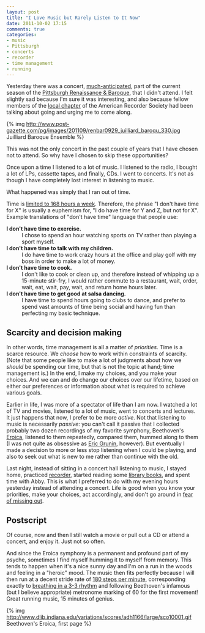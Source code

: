 ```yaml
---
layout: post
title: "I Love Music but Rarely Listen to It Now"
date: 2011-10-02 17:15
comments: true
categories:
- music
- Pittsburgh
- concerts
- recorder
- time management
- running
---
```

Yesterday there was a concert, [much-anticipated](http://www.post-gazette.com/pg/11272/1178247-388.stm), part of the current season of the [Pittsburgh Renaissance & Baroque](http://www.rbsp.org/), that I didn't attend. I felt slightly sad because I'm sure it was interesting, and also because fellow members of the [local chapter](http://www.andrew.cmu.edu/user/lukas/pcars/Welcome.html) of the American Recorder Society had been talking about going and urging me to come along.

{% img http://www.post-gazette.com/pg/images/201109/renbar0929_juilliard_baroqu_330.jpg Juilliard Baroque Ensemble %}

This was not the only concert in the past couple of years that I have chosen not to attend. So why have I chosen to skip these opportunities?

<!--more-->

Once upon a time I listened to a lot of music. I listened to the radio, I bought a lot of LPs, cassette tapes, and finally, CDs. I went to concerts. It's not as though I have completely lost interest in listening to music.

What happened was simply that I ran out of time.

Time is [limited to 168 hours a week](http://www.my168hours.com/). Therefore, the phrase "I don't have time for X" is usually a euphemism for, "I do have time for Y and Z, but not for X". Example translations of "don't have time" language that people use:

<dl>
  <dt><strong>I don't have time to exercise.</strong></dt>
  <dd>I chose to spend an hour watching sports on TV rather than playing a sport myself.</dd>

  <dt><strong>I don't have time to talk with my children.</strong></dt>
  <dd>I do have time to work crazy hours at the office and play golf with my boss in order to make a lot of money.</dd>

  <dt><strong>I don't have time to cook.</strong></dt>
  <dd>I don't like to cook or clean up, and therefore instead of whipping up a 15-minute stir-fry, I would rather commute to a restaurant, wait, order, wait, eat, wait, pay, wait, and return home hours later.</dd>

  <dt><strong>I don't have time to get good at salsa dancing.</strong></dt>
  <dd>I have time to spend hours going to clubs to dance, and prefer to spend vast amounts of time being social and having fun than perfecting my basic technique.</dd>
</dl>

## Scarcity and decision making

In other words, time management is all a matter of *priorities*. Time is a scarce resource. We *choose* how to work within constraints of scarcity. (Note that some people like to make a lot of judgments about how we *should* be spending our time, but that is not the topic at hand; time management is.) In the end, I make my choices, and you make your choices. And we can and do change our choices over our lifetime, based on either our preferences or information about what is required to achieve various goals.

Earlier in life, I was more of a spectator of life than I am now. I watched a lot of TV and movies, listened to a lot of music, went to concerts and lectures. It just happens that now, I prefer to be more *active*. Not that listening to music is necessarily *passive*: you can't call it passive that I collected probably two dozen recordings of my favorite symphony, Beethoven's [Eroica](http://en.wikipedia.org/wiki/Symphony_No._3_\(Beethoven\)), listened to them repeatedly, compared them, hummed along to them (I was not quite as obsessive as [Eric Grunin](http://www.grunin.com/eroica/), however). But eventually I made a decision to more or less stop listening when I could be playing, and also to seek out what is new to me rather than continue with the old.

Last night, instead of sitting in a concert hall listening to music, I stayed home, practiced [recorder](/blog/categories/recorder/), started reading some [library books](blog/2011/09/30/free-to-the-people-since-1895/), and spent time with Abby. This is what I preferred to do with my evening hours yesterday instead of attending a concert. Life is good when you know your priorities, make your choices, act accordingly, and don't go around in [fear of missing out](http://psychcentral.com/blog/archives/2011/04/14/fomo-addiction-the-fear-of-missing-out/).

## Postscript

Of course, now and then I still watch a movie or pull out a CD or attend a concert, and enjoy it. Just not so often.

And since the Eroica symphony is a permanent and profound part of my psyche, sometimes I find myself humming it to myself from memory. This tends to happen when it's a nice sunny day and I'm on a run in the woods and feeling in a "heroic" mood. The music then fits perfectly because I will then run at a decent stride rate of [180 steps per minute](http://runningtimes.com/Article.aspx?ArticleID=11419), corresponding exactly to [breathing in a 3-3 rhythm](http://www.marathonguide.com/training/coachmindy/everybreath.cfm) and following Beethoven's infamous (but I believe appropriate) metronome marking of 60 for the first movement! Great running music, 15 minutes of genius.

{% img http://www.dlib.indiana.edu/variations/scores/adh1166/large/sco10001.gif Beethoven's Eroica, first page %}
